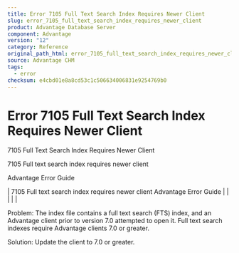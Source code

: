 ```yaml
---
title: Error 7105 Full Text Search Index Requires Newer Client
slug: error_7105_full_text_search_index_requires_newer_client
product: Advantage Database Server
component: Advantage
version: "12"
category: Reference
original_path_html: error_7105_full_text_search_index_requires_newer_client.htm
source: Advantage CHM
tags:
  - error
checksum: e4cbd01e8a8cd53c1c506634006831e9254769b0
---
```


# Error 7105 Full Text Search Index Requires Newer Client

7105 Full Text Search Index Requires Newer Client

7105 Full text search index requires newer client

Advantage Error Guide

| 7105 Full text search index requires newer client  Advantage Error Guide |  |  |  |  |

Problem: The index file contains a full text search (FTS) index, and an Advantage client prior to version 7.0 attempted to open it. Full text search indexes require Advantage clients 7.0 or greater.

Solution: Update the client to 7.0 or greater.
